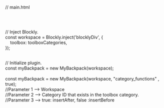 // main.html<br>
<script src="mybackpack.js"></script><br><br>

// Inject Blockly.<br>
const workspace = Blockly.inject('blocklyDiv', {<br>
&nbsp;&nbsp;&nbsp;&nbsp;toolbox: toolboxCategories,<br>
});<br><br>

// Initialize plugin.<br>
const myBackpack = new MyBackpack(workspace);<br><br>
const myBackpack = new MyBackpack(workspace, "category_functions" , true);<br>
//Parameter 1 --> Workspace<br>
//Parameter 2 --> Category ID that exists in the toolbox category.<br>
//Parameter 3 --> true: insertAfter, false :insertBefore<br>